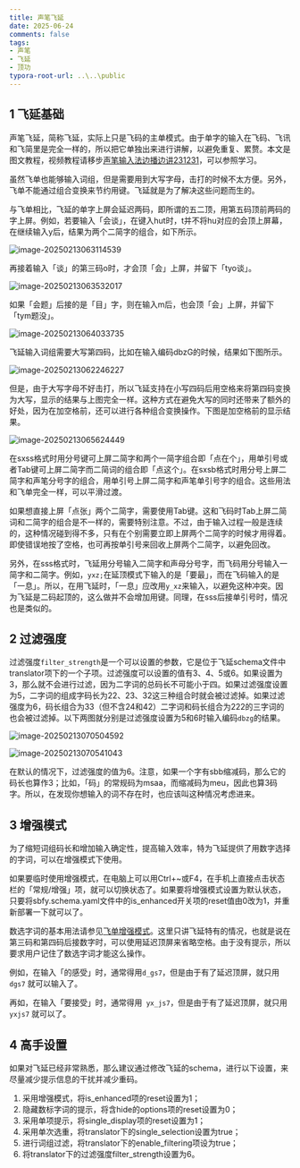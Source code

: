 ```yaml
---
title: 声笔飞延
date: 2025-06-24
comments: false
tags:
- 声笔
- 飞延
- 顶功
typora-root-url: ..\..\public
---
```


## 1 飞延基础

声笔飞延，简称飞延，实际上只是飞码的主单模式。由于单字的输入在飞码、飞讯和飞简里是完全一样的，所以把它单独出来进行讲解，以避免重复、累赘。本文是图文教程，视频教程请移步[声笔输入法边播边讲231231](https://www.bilibili.com/video/BV1zN4y1x7o7/)，可以参照学习。

虽然飞单也能够输入词组，但是需要用到大写字母，击打的时候不太方便。另外，飞单不能通过组合变换来节约用键。飞延就是为了解决这些问题而生的。

与飞单相比，飞延的单字上屏会延迟两码，即所谓的五二顶，用第五码顶前两码的字上屏。例如，若要输入「会谈」，在键入hut时，t并不将hu对应的会顶上屏幕，在继续输入y后，结果为两个二简字的组合，如下所示。

![image-20250213063114539](/images/image-20250213063114539.png)

再接着输入「谈」的第三码o时，才会顶「会」上屏，并留下「tyo谈」。

![image-20250213063532017](/images/image-20250213063532017.png)

如果「会题」后接的是「目」字，则在输入m后，也会顶「会」上屏，并留下「tym题没」。

![image-20250213064033735](/images/image-20250213064033735.png)

飞延输入词组需要大写第四码，比如在输入编码dbzG的时候，结果如下图所示。

![image-20250213062246227](/images/image-20250213062246227.png)

但是，由于大写字母不好击打，所以飞延支持在小写四码后用空格来将第四码变换为大写，显示的结果与上图完全一样。这种方式在避免大写的同时还带来了额外的好处，因为在加空格前，还可以进行各种组合变换操作。下图是加空格前的显示结果。

![image-20250213065624449](/images/image-20250213065624449.png)

在sxss格式时用分号键可上屏二简字和两个一简字组合即「点在个」，用单引号或者Tab键可上屏二简字而二简词的组合即「点这个」。在sxsb格式时用分号上屏二简字和声笔分号字的组合，用单引号上屏二简字和声笔单引号字的组合。这些用法和飞单完全一样，可以平滑过渡。

如果想直接上屏「点张」两个二简字，需要使用Tab键。这和飞码时Tab上屏二简词和二简字的组合是不一样的，需要特别注意。不过，由于输入过程一般是连续的，这种情况碰到得不多，只有在个别需要立即上屏两个二简字的时候才用得着。即使错误地按了空格，也可再按单引号来回收上屏两个二简字，以避免回改。

另外，在sss格式时，飞延用分号输入二简字和声母分号字，而飞码用分号输入一简字和二简字。例如，`yxz;`在延顶模式下输入的是「要最」，而在飞码输入的是「一息」。所以，在用飞延时，「一息」应改用`y_xz`来输入，以避免这种冲突。因为飞延是二码起顶的，这么做并不会增加用键。同理，在sss后接单引号时，情况也是类似的。

## 2 过滤强度

过滤强度`filter_strength`是一个可以设置的参数，它是位于飞延schema文件中translator项下的一个子项。过滤强度可以设置的值有3、4、5或6。如果设置为3，那么就不会进行过滤，因为二字词的总码长不可能小于四。如果过滤强度设置为5，二字词的组成字码长为22、23、32这三种组合时就会被过滤掉。如果过滤强度为6，码长组合为33（但不含24和42）二字词和码长组合为222的三字词的也会被过滤掉。以下两图就分别是过滤强度设置为5和6时输入编码`dbzg`的结果。

![image-20250213070504592](/images/image-20250213070504592.png)

![image-20250213070541043](/images/image-20250213070541043.png)

在默认的情况下，过滤强度的值为6。注意，如果一个字有sbb缩减码，那么它的码长也算作3；比如，「码」的常规码为msaa，而缩减码为meu，因此也算3码字。所以，在发现你想输入的词不存在时，也应该叫这种情况考虑进来。

## 3 增强模式

为了缩短词组码长和增加输入确定性，提高输入效率，特为飞延提供了用数字选择的字词，可以在增强模式下使用。

如果要临时使用增强模式，在电脑上可以用Ctrl+~或F4，在手机上直接点击状态栏的「常规/增强」项，就可以切换状态了。如果要将增强模式设置为默认状态，只要将sbfy.schema.yaml文件中的is_enhanced开关项的reset值由0改为1，并重新部署一下就可以了。

数选字词的基本用法请参见[飞单增强模式](../sbfd/#_5-增强模式)。这里只讲飞延特有的情况，也就是说在第三码和第四码后接数字时，可以使用延迟顶屏来省略空格。由于没有提示，所以要求用户记住了数选字词才能这么操作。

例如，在输入「的感受」时，通常得用`d_gs7`，但是由于有了延迟顶屏，就只用 `dgs7` 就可以输入了。

再如，在输入「要接受」时，通常得用` yx_js7`，但是由于有了延迟顶屏，就只用 `yxjs7` 就可以了。

## 4 高手设置

如果对飞延已经非常熟悉，那么建议通过修改飞延的schema，进行以下设置，来尽量减少提示信息的干扰并减少重码。

1. 采用增强模式，将is_enhanced项的reset设置为1；
2. 隐藏数标字词的提示，将含hide的options项的reset设置为0；
3. 采用单项提示，将single_display项的reset设置为1；
4. 采用单次选重，将translator下的single_selection设置为true；
5. 进行词组过滤，将translator下的enable_filtering项设为true；
6. 将translator下的过滤强度filter_strength设置为6。
